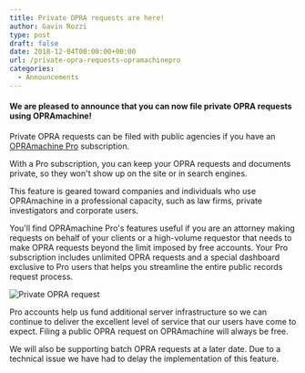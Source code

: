 ```yaml
---
title: Private OPRA requests are here!
author: Gavin Rozzi
type: post
draft: false
date: 2018-12-04T00:00:00+00:00
url: /private-opra-requests-opramachinepro
categories:
  - Announcements
---
```


#### We are pleased to announce that you can now file private OPRA requests using OPRAmachine!

Private OPRA requests can be filed with public agencies if you have an [OPRAmachine Pro](https://opramachine.com/pro/pricing) subscription.

With a Pro subscription, you can keep your OPRA requests and documents private, so they won't show up on the site or in search engines.

This feature is geared toward companies and individuals who use OPRAmachine in a professional capacity, such as law firms, private investigators and corporate users.

You'll find OPRAmachine Pro's features useful if you are an attorney making requests on behalf of your clients or a high-volume requestor that needs to make OPRA requests beyond the limit imposed by free accounts. Your Pro subscription includes unlimited OPRA requests and a special dashboard exclusive to Pro users that helps you streamline the entire public records request process.

![Private OPRA request](/img/privaterequests.JPG)

Pro accounts help us fund additional server infrastructure so we can continue to deliver the excellent level of service that our users have come to expect. Filing a public OPRA request on OPRAmachine will always be free.

We will also be supporting batch OPRA requests at a later date. Due to a technical issue we have had to delay the implementation of this feature.